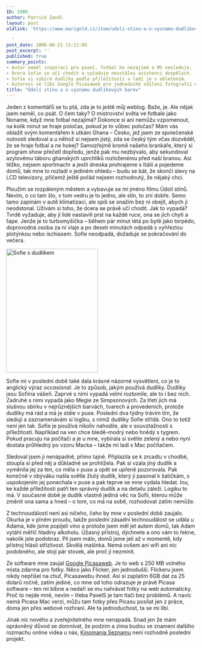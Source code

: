 ```yaml
---
ID: 1986
author: Patrick Zandl
layout: post
oldlink: 'https://www.marigold.cz/item/udoli-stinu-a-o-vyznamu-dudlikovych-barev

  '
post_date: 2006-06-21 11:11:05
post_excerpt: ''
published: true
summary_points:
- Autor neměl inspiraci pro psaní, fotbal ho nezajímá a MS nesleduje.
- Dcera Sofie se učí chodit a vyžaduje neustálou asistenci dospělých.
- Sofie si vybírá dudlíky podle příležitosti a ladí je s oblečením.
- Autorovi se líbí Google Picasaweb pro jednoduché sdílení fotografií online.
title: "Údolí stínu a o významu dudlíkových barev"
---
```


<p>Jeden z komentářů se tu ptá, zda je to ještě můj weblog. Baže, je. Ale nějak jsem neměl, co psát. O čem taky? O mistrovství světa ve fotbale jako Noname, když mne fotbal nezajímá? Dokonce si ani nemůžu vzpomenout, na kolik minut se hraje poločas, pokud je to vůbec poločas? Mám vás oblažit svým komentářem k utkání Ghana – Česko, jež jsem ze společenské nutnosti sledoval a u něhož si nejsem jistý, zda se český tým včas dozvěděl, že se hraje fotbal a ne hokej? Samozřejmě kromě našeho brankáře, který si program show přečetl dopředu, jenže pak mu nezbývalo, aby sekundoval azylovému táboru ghanských uprchlíků rozloženému před naší branou. Asi těžko, nejsem sportmachr a jestli dneska prohrajeme s Itálií a pojedeme domů, tak mne to rozladí v jediném ohledu – budu se bát, že skončí slevy na LCD televizory, přičemž ještě pořád nejsem rozhodnutý, že nějaký chci. </p>

<p>Ploužím se rozpáleným městem a vybavuje se mi jméno filmu Údolí stínů. Nevím, o co tam šlo, v tom vedru je to jedno, ale stín, to zní dobře. Semo tamo zapínám v autě klimatizaci, ale spíš se snažím bez ní obejít, abych ji neodstonal. Užívám si toho, že dcera se právě učí chodit. Jak to vypadá? Tvrdě vyžaduje, aby jí lidé nastavili prst na každé ruce, ona se jich chytí a ťape. Jenže je to turbomyšička – během pár minut létá po bytě jako torpédo, doprovodná osoba za ní vlaje a po deseti minutách odpadá s vyhřezlou plotýnkou nebo ischiasem. Sofie neodpadá, dožaduje se pokračování do večera.  </p>

<div class="rightbox"><img src="/wp-content/uploads/20060621-sofieadudlkik.jpg" alt="Sofie s dudlíkem" width="244" height="329" /></div>
<p>Sofie mi v poslední době také dala krásné názorné vysvětlení, co je to anglický výraz <em>occasional</em>. Je to způsob, jakým používá dudlíky. Dudlíky jsou Sofiina vášeň. Zaprvé s nimi vypadá velmi roztomile, ale to i bez nich. Zadruhé s nimi vypadá jako Megie ze Simpsonových. Za třetí jich má slušnou sbírku v nejrůznějších barvách, tvarech a provedeních, protože dudlíky má rád a má je stále v puse. Poslední dva týdny trávím tím, že sleduji a zaznamenávám si logiku, s nimiž dudlíky Sofie střídá. Ono to totiž není jen tak. Sofie je používá nikoliv nahodile, ale v souvztažnosti s příležitostí. Například na ven chce bledě-modrý nebo hnědý s tygrem. Pokud pracuju na počítači a je u mne, vybírala si světle zelený a nebo nyní dostala průhledný po vzoru Macka – takže mi ladí s Mac počítačem. </p>

<p>Sledoval jsem ji nenápadně, přímo tajně. Připlazila se k zrcadlu v chodbě, stoupla si před něj a důkladně se prohlížela. Pak si vzala jiný dudlík a vyměnila jej za ten, co měla v puse a opět se upřeně pozorovala. Pak konečně v obýváku našla světle žlutý dudlík, který jí pasoval k šatičkám, s uspokojením jej ponechala v puse a pak teprve se mne vydala hledat. Inu, ke každé příležitosti patří ten správný dudlík a na detailu záleží. Logiku to má. V současné době je dudlík vlastně jediná věc na Sofii, kterou může změnit ona sama a hned – o tom, co má na sobě, rozhodovat zatím nemůže. </p>

<p>Z technoudálostí není asi ničeho, čeho by mne v poslední době zaujalo. Okurka je v plném proudu, takže poslední zásadní technoudálost se udála u Adama, kde jsme popíjeli víno a protože jsem měl jet autem domů, tak Adam vytáhl měřič hladiny alkoholu. Úžasný přístroj, dýchnete a ono vám to řekne, nakolik jste podobraz. Pil jsem málo, domů jsme jeli až v momentě, kdy přístroj hlásil střízlivost. Skvělá mašinka. Nemá ovšem ani wifi ani nic podobného, ale stojí pár stovek, ale proč ji nezmínit. </p>

<p>Ze software mne zaujal <a href="http://picasaweb.google.com/">Google Picasaweb</a>. Je to web s 250 MB volného místa zdarma pro fotky. Něco jako Flicker, jen jednodušší. Flickeru jsem nikdy nepřišel na chuť, Picasawebu ihned. Asi si zaplatím 6GB dat za 25 dolarů ročně, zatím jediné, co mne od toho odrazuje je právě Picasa software – ten mi blbne a nedaří se mu nahrávat fotky na web automaticky. Proč to nejde mně, nevím – třeba PavelS je tam tlačí bez problémů. A navíc nemá Picasa Mac verzi, můžu tam fotky přes Picasu posílat jen z práce, doma jen přes webové rozhraní. Ale ta jednoduchost, ta se mi líbí. </p>

<p>Jinak nic nového a zveřejnitelného mne nenapadá. Snad jen že mám oprávněný důvod se domnívat, že podzim a zima budou ve znamení dalšího rozmachu online videa u nás, <a href="http://www.kinomania.cz">Kinomania Seznamu</a> není rozhodně poslední projekt.
</p>